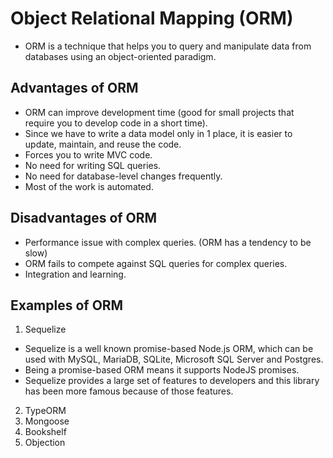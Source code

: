 # Object Relational Mapping (ORM)

- ORM is a technique that helps you to query and manipulate data from databases using an object-oriented paradigm.

## Advantages of ORM

- ORM can improve development time (good for small projects that require you to develop code in a short time).
- Since we have to write a data model only in 1 place, it is easier to update, maintain, and reuse the code.
- Forces you to write MVC code.
- No need for writing SQL queries.
- No need for database-level changes frequently.
- Most of the work is automated.

## Disadvantages of ORM

- Performance issue with complex queries. (ORM has a tendency to be slow)
- ORM fails to compete against SQL queries for complex queries.
- Integration and learning.

## Examples of ORM

1. Sequelize

- Sequelize is a well known promise-based Node.js ORM, which can be used with MySQL, MariaDB, SQLite, Microsoft SQL Server and Postgres.
- Being a promise-based ORM means it supports NodeJS promises.
- Sequelize provides a large set of features to developers and this library has been more famous because of those features.

2. TypeORM
3. Mongoose
4. Bookshelf
5. Objection